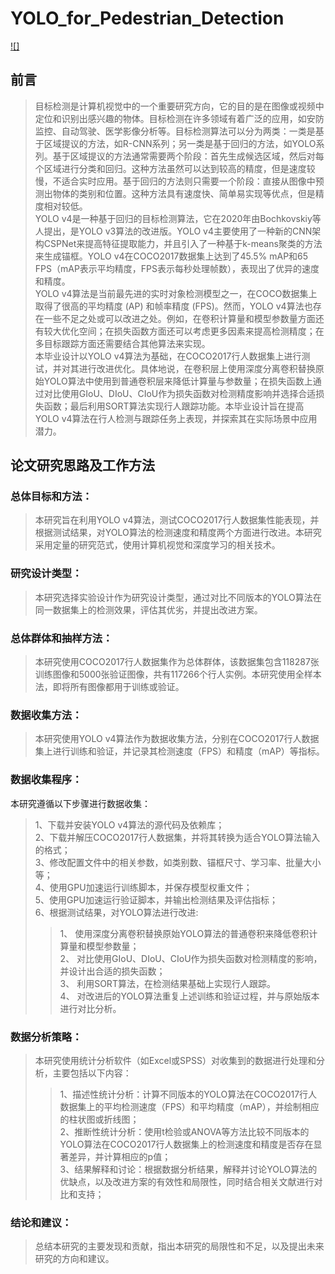 # YOLO_for_Pedestrian_Detection

[![]](https://img.shields.io/badge/author-Picaun-orange)

## 前言  
>目标检测是计算机视觉中的一个重要研究方向，它的目的是在图像或视频中定位和识别出感兴趣的物体。目标检测在许多领域有着广泛的应用，如安防监控、自动驾驶、医学影像分析等。目标检测算法可以分为两类：一类是基于区域提议的方法，如R-CNN系列；另一类是基于回归的方法，如YOLO系列。基于区域提议的方法通常需要两个阶段：首先生成候选区域，然后对每个区域进行分类和回归。这种方法虽然可以达到较高的精度，但是速度较慢，不适合实时应用。基于回归的方法则只需要一个阶段：直接从图像中预测出物体的类别和位置。这种方法具有速度快、简单易实现等优点，但是精度相对较低。  
YOLO v4是一种基于回归的目标检测算法，它在2020年由Bochkovskiy等人提出，是YOLO v3算法的改进版。YOLO v4主要使用了一种新的CNN架构CSPNet来提高特征提取能力，并且引入了一种基于k-means聚类的方法来生成锚框。YOLO v4在COCO2017数据集上达到了45.5% mAP和65 FPS（mAP表示平均精度，FPS表示每秒处理帧数），表现出了优异的速度和精度。  
YOLO v4算法是当前最先进的实时对象检测模型之一，在COCO数据集上取得了很高的平均精度 (AP) 和帧率精度 (FPS)。然而，YOLO v4算法也存在一些不足之处或可以改进之处。例如，在卷积计算量和模型参数量方面还有较大优化空间；在损失函数方面还可以考虑更多因素来提高检测精度；在多目标跟踪方面还需要结合其他算法来实现。  
本毕业设计以YOLO v4算法为基础，在COCO2017行人数据集上进行测试，并对其进行改进优化。具体地说，在卷积层上使用深度分离卷积替换原始YOLO算法中使用到普通卷积层来降低计算量与参数量；在损失函数上通过对比使用GIoU、DIoU、CIoU作为损失函数对检测精度影响并选择合适损失函数；最后利用SORT算法实现行人跟踪功能。本毕业设计旨在提高YOLO v4算法在行人检测与跟踪任务上表现，并探索其在实际场景中应用潜力。

## 论文研究思路及工作方法  
### 总体目标和方法：  
>本研究旨在利用YOLO v4算法，测试COCO2017行人数据集性能表现，并根据测试结果，对YOLO算法的检测速度和精度两个方面进行改进。本研究采用定量的研究范式，使用计算机视觉和深度学习的相关技术。  

### 研究设计类型：  
>本研究选择实验设计作为研究设计类型，通过对比不同版本的YOLO算法在同一数据集上的检测效果，评估其优劣，并提出改进方案。  

### 总体群体和抽样方法：  
>本研究使用COCO2017行人数据集作为总体群体，该数据集包含118287张训练图像和5000张验证图像，共有117266个行人实例。本研究使用全样本法，即将所有图像都用于训练或验证。  

### 数据收集方法：  
>本研究使用YOLO v4算法作为数据收集方法，分别在COCO2017行人数据集上进行训练和验证，并记录其检测速度（FPS）和精度（mAP）等指标。  

### 数据收集程序：  
本研究遵循以下步骤进行数据收集：  
>1、下载并安装YOLO v4算法的源代码及依赖库；  
2、下载并解压COCO2017行人数据集，并将其转换为适合YOLO算法输入的格式；  
3、修改配置文件中的相关参数，如类别数、锚框尺寸、学习率、批量大小等；  
4、使用GPU加速运行训练脚本，并保存模型权重文件；  
5、使用GPU加速运行验证脚本，并输出检测结果及评估指标；  
6、根据测试结果，对YOLO算法进行改进:  
>>1、 使用深度分离卷积替换原始YOLO算法的普通卷积来降低卷积计算量和模型参数量；  
2、 对比使用GIoU、DIoU、CIoU作为损失函数对检测精度的影响，并设计出合适的损失函数；  
3、 利用SORT算法，在检测结果基础上实现行人跟踪。  
4、 对改进后的YOLO算法重复上述训练和验证过程，并与原始版本进行对比分析。  

### 数据分析策略：  
>本研究使用统计分析软件（如Excel或SPSS）对收集到的数据进行处理和分析，主要包括以下内容：  
>>1、描述性统计分析：计算不同版本的YOLO算法在COCO2017行人数据集上的平均检测速度（FPS）和平均精度（mAP），并绘制相应的柱状图或折线图；  
2、推断性统计分析：使用t检验或ANOVA等方法比较不同版本的YOLO算法在COCO2017行人数据集上的检测速度和精度是否存在显著差异，并计算相应的p值；  
3、结果解释和讨论：根据数据分析结果，解释并讨论YOLO算法的优缺点，以及改进方案的有效性和局限性，同时结合相关文献进行对比和支持；  

### 结论和建议：
>总结本研究的主要发现和贡献，指出本研究的局限性和不足，以及提出未来研究的方向和建议。
